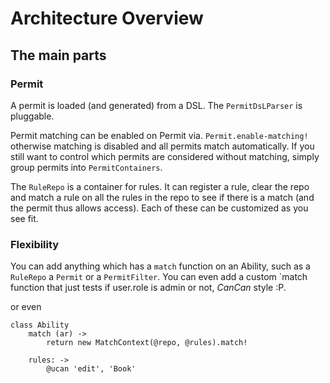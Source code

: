 # Architecture Overview

## The main parts

### Permit

A permit is loaded (and generated) from a DSL. The `PermitDsLParser` is pluggable.

Permit matching can be enabled on Permit via. `Permit.enable-matching!` otherwise matching is disabled
and all permits match automatically. If you still want to control which permits are considered without matching,
simply group permits into `PermitContainers`.

The `RuleRepo` is a container for rules. It can register a rule, clear the repo and match a rule on all the rules in the repo
 to see if there is a match (and the permit thus allows access).
Each of these can be customized as you see fit.

### Flexibility

You can add anything which has a `match` function on an Ability, such as a `RuleRepo`  a `Permit` or a `PermitFilter`.
You can even add a custom `match function that just tests if user.role is admin or not, *CanCan* style :P.
 
 or even

```
class Ability 
    match (ar) ->
        return new MatchContext(@repo, @rules).match!
    
    rules: ->
        @ucan 'edit', 'Book'
```        